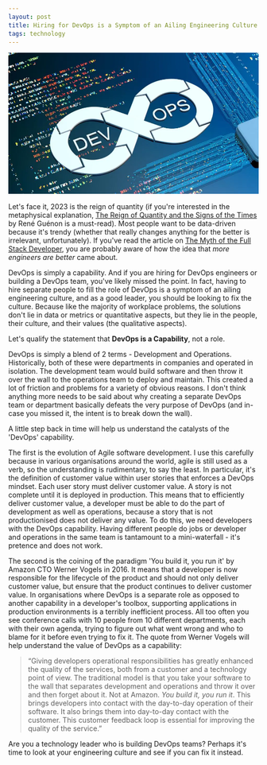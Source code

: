 ```yaml
---
layout: post
title: Hiring for DevOps is a Symptom of an Ailing Engineering Culture
tags: technology
---
```


<img src="/assets/img/devops.png" alt="DevOps" />

Let's face it, 2023 is the reign of quantity (if you're interested in the metaphysical explanation, 
<a href="https://en.wikipedia.org/wiki/The_Reign_of_Quantity_and_the_Signs_of_the_Times" target="_blank">
The Reign of Quantity and the Signs of the Times
</a> by René Guénon is a must-read). 
Most people want to be data-driven because it's trendy (whether that really changes anything for the better is irrelevant, unfortunately). 
If you've read the article on <a href="https://paradoxes.life/2023/07/09/the-myth-of-the-full-stack-developer.html">The Myth of the Full Stack Developer</a>, you are probably 
aware of how the idea that *more engineers are better* came about.

DevOps is simply a capability. And if you are hiring for DevOps engineers or building a DevOps team, you've likely missed the point. In fact, having to hire separate people
to fill the role of DevOps is a symptom of an ailing engineering culture, and as a good leader, you should be looking to fix the culture. Because like the majority of workplace 
problems, the solutions don't lie in data or metrics or quantitative aspects, but they lie in the people, their culture, and their values (the qualitative aspects).

Let's qualify the statement that **DevOps is a Capability**, not a role.

DevOps is simply a blend of 2 terms - Development and Operations. Historically, both of these were departments in companies and operated in isolation. 
The development team would build software and then throw it over the wall to the operations team to deploy and maintain. 
This created a lot of friction and problems for a variety of obvious reasons. I don't think anything more needs to be said about why creating a separate 
DevOps team or department basically defeats the very purpose of DevOps (and in-case you missed it, the intent is to break down the wall).

A little step back in time will help us understand the catalysts of the 'DevOps' capability.

The first is the evolution of Agile software development. I use this carefully because in various organisations around the world, agile is still used as a verb, 
so the understanding is rudimentary, to say the least. In particular, it's the definition of customer value within user stories that enforces a DevOps mindset. Each user story
must deliver customer value. A story is not complete until it is deployed in production. This means that to efficiently deliver customer value, a developer must be able to 
do the part of development as well as operations, because a story that is not productionised does not deliver any value. To do this, we need developers with the DevOps capability. Having 
different people do jobs or developer and operations in the same team is tantamount to a mini-waterfall - it's pretence and does not work.

The second is the coining of the paradigm 'You build it, you run it' by Amazon CTO Werner Vogels in 2016. It means that a developer is now responsible for the lifecycle of the product 
and should not only deliver customer value, but ensure that the product continues to deliver customer value. In organisations where DevOps is a separate role as opposed to another 
capability in a developer's toolbox, supporting applications in production environments is a terribly inefficient process. All too often you see conference calls with 10 people from 10 
different departments, each with their own agenda, trying to figure out what went wrong and who to blame for it before even trying to fix it. The quote from Werner Vogels will help
understand the value of DevOps as a capability:

> “Giving developers operational responsibilities has greatly enhanced the quality of the services, both from a customer and a technology point of view. 
> The traditional model is that you take your software to the wall that separates development and operations and throw it over and then forget about it. 
> Not at Amazon. *You build it, you run it*. This brings developers into contact with the day-to-day operation of their software. It also brings them into 
> day-to-day contact with the customer. This customer feedback loop is essential for improving the quality of the service.”

Are you a technology leader who is building DevOps teams? Perhaps it's time to look at your engineering culture and see if you can fix it instead.




